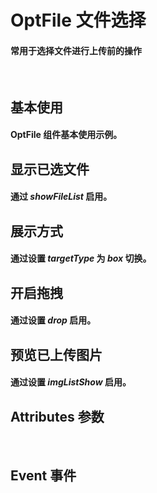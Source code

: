 <script setup>
import demo1 from './demo1.vue'
import demo2 from './demo2.vue'
import demo3 from './demo3.vue'
import demo4 from './demo4.vue'
import demo5 from './demo5.vue'
import Attributes from './Attributes.vue'
import Event from './Events.vue'
import preview from '@/components/preview.vue'
</script>

# OptFile 文件选择

#### 常用于选择文件进行上传前的操作

<br/>

## 基本使用

#### OptFile 组件基本使用示例。

<demo1/>
<preview compName="optfile" demoName="demo1"/>

## 显示已选文件

#### 通过 _showFileList_ 启用。

<demo2/>
<preview compName="optfile" demoName="demo2"/>

## 展示方式

#### 通过设置 _targetType_ 为 _box_ 切换。

<demo3/>
<preview compName="optfile" demoName="demo3"/>

## 开启拖拽

#### 通过设置 _drop_ 启用。

<demo4/>
<preview compName="optfile" demoName="demo4"/>

## 预览已上传图片

#### 通过设置 _imgListShow_ 启用。

<demo5/>
<preview compName="optfile" demoName="demo5"/>

## Attributes 参数

<Attributes/>
<br/>

## Event 事件

<Event/>
<br/>

